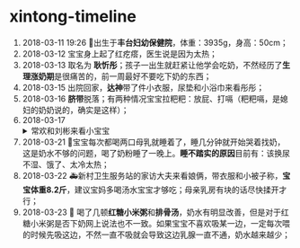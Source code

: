 # xintong-timeline

1. 2018-03-11 19:26 :tada:出生于**丰台妇幼保健院**，体重：3935g，身高：50cm；
2. 2018-03-12 宝宝身上起了红疙瘩，医生说是因为太热；
3. 2018-03-13 取名为 **耿忻彤**；孩子一出生就赶紧让他学会吃奶，不然经历了**生理涨奶期**是很痛苦的，前一周最好不要吃下奶的东西；
4. 2018-03-15 出院回家，**达神**带了件小衣服，尿垫和小浴巾来看彤彤；
5. 2018-03-16 **脐带**脱落；有两种情况宝宝拉粑粑：放屁、打嗝（粑粑嗝，是媳妇的奶奶说的，确实是这样）；
6. 2018-03-17 <details close><summary>常欢和刘彬来看小宝宝</summary><p>[常欢] 带着水果和安慕希来看小宝宝，还给了个红包:rocket::rocket:</p><p>[刘彬] 下午也顶着雨夹雪来了，带来一盒柴鸡蛋和两袋红枣，也送了个红包:sparkles::sparkles:</p></details>
7. 2018-03-21 :rotating_light:宝宝每次都喝两口母乳就睡着了，睡几分钟就开始哭着找奶，这是奶水不够的问题，喝了奶粉睡了一晚上。**睡不踏实的原因**目前有：该换尿不湿、饿了、太冷太热；
8. 2018-03-22 :ambulance:新村卫生服务站的家访大夫来看娘俩，带衣服和小被子称，**宝宝体重8.2斤**，建议宝妈多喝汤水宝宝才够吃；母亲乳房有块的话尽快揉开才行；
9. 2018-03-23 :tada: 喝了几顿**红糖小米粥**和**排骨汤**，奶水有明显改善，但是对于红糖小米粥是否下奶网上说法也不一致。如果宝宝不喜欢吸某一边，一定每次喂的时候先吸这边，不然一直不吸就会导致这边乳腺一直不通，奶水越来越少；
             
